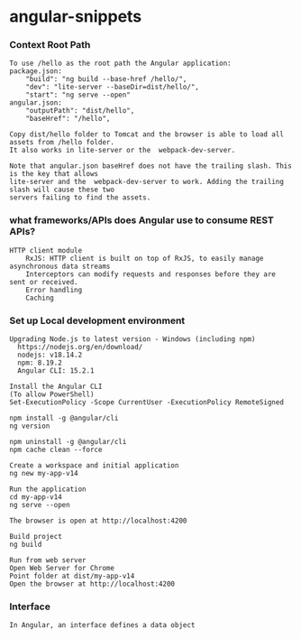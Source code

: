 # angular-snippets

### Context Root Path
    To use /hello as the root path the Angular application:
    package.json:
        "build": "ng build --base-href /hello/",
        "dev": "lite-server --baseDir=dist/hello/",
        "start": "ng serve --open"
    angular.json:
        "outputPath": "dist/hello",
        "baseHref": "/hello",
        
    Copy dist/hello folder to Tomcat and the browser is able to load all assets from /hello folder.
    It also works in lite-server or the  webpack-dev-server.

    Note that angular.json baseHref does not have the trailing slash. This is the key that allows
    lite-server and the  webpack-dev-server to work. Adding the trailing slash will cause these two
    servers failing to find the assets.
    
### what frameworks/APIs does Angular use to consume REST APIs?
    HTTP client module
        RxJS: HTTP client is built on top of RxJS, to easily manage asynchronous data streams
        Interceptors can modify requests and responses before they are sent or received.
        Error handling
        Caching
        
### Set up  Local development environment
    Upgrading Node.js to latest version - Windows (including npm)
      https://nodejs.org/en/download/
      nodejs: v18.14.2
      npm: 8.19.2
      Angular CLI: 15.2.1
      
    Install the Angular CLI
    (To allow PowerShell)
    Set-ExecutionPolicy -Scope CurrentUser -ExecutionPolicy RemoteSigned
    
    npm install -g @angular/cli
    ng version
    
    npm uninstall -g @angular/cli
    npm cache clean --force

    Create a workspace and initial application
    ng new my-app-v14
    
    Run the application
    cd my-app-v14
    ng serve --open

    The browser is open at http://localhost:4200
    
    Build project
    ng build
    
    Run from web server
    Open Web Server for Chrome
    Point folder at dist/my-app-v14
    Open the browser at http://localhost:4200

### Interface
    In Angular, an interface defines a data object
    
